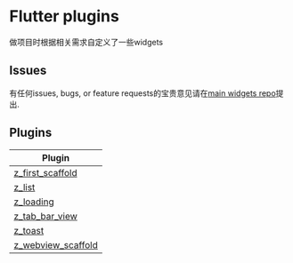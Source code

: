 # Flutter plugins

做项目时根据相关需求自定义了一些widgets

## Issues

有任何issues, bugs, or feature requests的宝贵意见请在[main widgets
repo](https://github.com/didengren/flutter-series/issues/new)提出.

## Plugins

| Plugin |
|--------|
| [z_first_scaffold](./packages/z_first_scaffold/) |
| [z_list](./packages/z_list/) |
| [z_loading](./packages/z_loading/) |
| [z_tab_bar_view](./packages/z_tab_bar_view/) |
| [z_toast](./packages/z_toast/) |
| [z_webview_scaffold](./packages/z_webview_scaffold/) |
